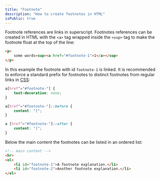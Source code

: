 ```yaml
---
title: "Footnote"
description: "How to create footnotes in HTML"
isPublic: true
---
```


Footnote references are links in superscript. Footnotes references can be
created in HTML with the `<a>` tag wrapped inside the `<sup>` tag to make the
footnote float at the top of the line:

```html
<p>
    some words<sup><a href="#footnote-1">1</a></sup>
</p>
```

In this example the footnote with id `footnote-1` is linked. It is recommended
to enforce a standard prefix for footnotes to distinct footnotes from regular
links in [CSS](css):

```css
a[href^="#footnote-"] {
    text-decoration: none;
}

a[href^="#footnote-"]::before {
    content: "[";
}

a [href^="#footnote-"]::after {
    content: "]";
}
```

Below the main content the footnotes can be listed in an ordered list:

```html
<!-- main content -->
<hr>
<ol>
    <li id="footnote-1">A footnote explanation.</li>
    <li id="footnote-2">Another footnote explanation.</li>
</ol>
```
